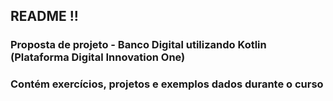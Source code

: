 ## README !!

### Proposta de projeto - Banco Digital utilizando Kotlin (Plataforma Digital Innovation One)

### Contém exercícios, projetos e exemplos dados durante o curso